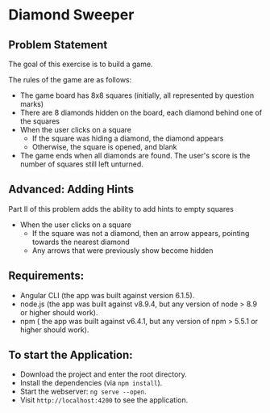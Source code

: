 # Diamond Sweeper

## Problem Statement

The goal of this exercise is to build a game.

The rules of the game are as follows:

* The game board has 8x8 squares (initially, all represented by question marks)
* There are 8 diamonds hidden on the board, each diamond behind one of the squares
* When the user clicks on a square
    * If the square was hiding a diamond, the diamond appears
    * Otherwise, the square is opened, and blank
* The game ends when all diamonds are found. The user's score is the number of squares still left unturned.

## Advanced: Adding Hints

Part II of this problem adds the ability to add hints to empty squares

* When the user clicks on a square
    * If the square was not a diamond, then an arrow appears, pointing towards the nearest diamond
    * Any arrows that were previously show become hidden

## Requirements:

* Angular CLI (the app was built against version 6.1.5).
* node.js (the app was built against v8.9.4, but any version of node > 8.9 or higher should work).
* npm ( the app was built against v6.4.1, but any version of npm > 5.5.1 or higher should work).


## To start the Application:
* Download the project and enter the root directory.
* Install the dependencies (via `npm install`).
* Start the webserver: `ng serve --open`.
* Visit `http://localhost:4200` to see the application.
